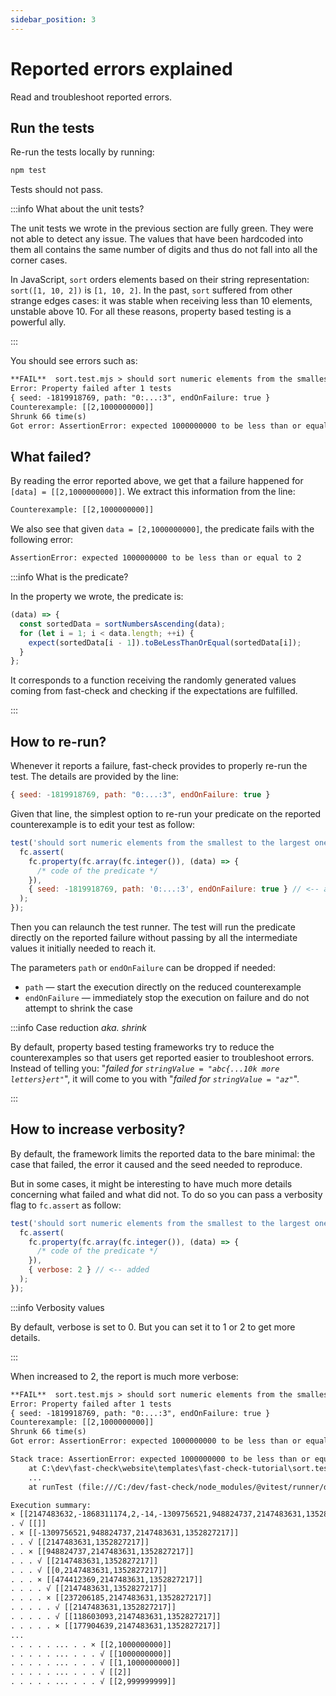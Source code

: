 ```yaml
---
sidebar_position: 3
---
```


# Reported errors explained

Read and troubleshoot reported errors.

## Run the tests

Re-run the tests locally by running:

```bash npm2yarn
npm test
```

Tests should not pass.

:::info What about the unit tests?

The unit tests we wrote in the previous section are fully green. They were not able to detect any issue. The values that have been hardcoded into them all contains the same number of digits and thus do not fall into all the corner cases.

In JavaScript, `sort` orders elements based on their string representation: `sort([1, 10, 2])` is `[1, 10, 2]`. In the past, `sort` suffered from other strange edges cases: it was stable when receiving less than 10 elements, unstable above 10. For all these reasons, property based testing is a powerful ally.

:::

You should see errors such as:

```txt
**FAIL**  sort.test.mjs > should sort numeric elements from the smallest to the largest one
Error: Property failed after 1 tests
{ seed: -1819918769, path: "0:...:3", endOnFailure: true }
Counterexample: [[2,1000000000]]
Shrunk 66 time(s)
Got error: AssertionError: expected 1000000000 to be less than or equal to 2
```

## What failed?

By reading the error reported above, we get that a failure happened for `[data] = [[2,1000000000]]`. We extract this information from the line:

```txt
Counterexample: [[2,1000000000]]
```

We also see that given `data = [2,1000000000]`, the predicate fails with the following error:

```txt
AssertionError: expected 1000000000 to be less than or equal to 2
```

:::info What is the predicate?

In the property we wrote, the predicate is:

```js
(data) => {
  const sortedData = sortNumbersAscending(data);
  for (let i = 1; i < data.length; ++i) {
    expect(sortedData[i - 1]).toBeLessThanOrEqual(sortedData[i]);
  }
};
```

It corresponds to a function receiving the randomly generated values coming from fast-check and checking if the expectations are fulfilled.

:::

## How to re-run?

Whenever it reports a failure, fast-check provides to properly re-run the test. The details are provided by the line:

```js
{ seed: -1819918769, path: "0:...:3", endOnFailure: true }
```

Given that line, the simplest option to re-run your predicate on the reported counterexample is to edit your test as follow:

```js title="sort.test.mjs"
test('should sort numeric elements from the smallest to the largest one', () => {
  fc.assert(
    fc.property(fc.array(fc.integer()), (data) => {
      /* code of the predicate */
    }),
    { seed: -1819918769, path: '0:...:3', endOnFailure: true } // <-- added
  );
});
```

Then you can relaunch the test runner. The test will run the predicate directly on the reported failure without passing by all the intermediate values it initially needed to reach it.

The parameters `path` or `endOnFailure` can be dropped if needed:

- `path` — start the execution directly on the reduced counterexample
- `endOnFailure` — immediately stop the execution on failure and do not attempt to shrink the case

:::info Case reduction _aka. shrink_

By default, property based testing frameworks try to reduce the counterexamples so that users get reported easier to troubleshoot errors. Instead of telling you: "_failed for `stringValue = "abc{...10k more letters}ert"`_", it will come to you with "_failed for `stringValue = "az"`_".

:::

## How to increase verbosity?

By default, the framework limits the reported data to the bare minimal: the case that failed, the error it caused and the seed needed to reproduce.

But in some cases, it might be interesting to have much more details concerning what failed and what did not. To do so you can pass a verbosity flag to `fc.assert` as follow:

```js title="sort.test.mjs"
test('should sort numeric elements from the smallest to the largest one', () => {
  fc.assert(
    fc.property(fc.array(fc.integer()), (data) => {
      /* code of the predicate */
    }),
    { verbose: 2 } // <-- added
  );
});
```

:::info Verbosity values

By default, verbose is set to 0. But you can set it to 1 or 2 to get more details.

:::

When increased to 2, the report is much more verbose:

```txt
**FAIL**  sort.test.mjs > should sort numeric elements from the smallest to the largest one
Error: Property failed after 1 tests
{ seed: -1819918769, path: "0:...:3", endOnFailure: true }
Counterexample: [[2,1000000000]]
Shrunk 66 time(s)
Got error: AssertionError: expected 1000000000 to be less than or equal to 2

Stack trace: AssertionError: expected 1000000000 to be less than or equal to 2
    at C:\dev\fast-check\website\templates\fast-check-tutorial\sort.test.mjs:10:35
    ...
    at runTest (file:///C:/dev/fast-check/node_modules/@vitest/runner/dist/index.js:444:15)

Execution summary:
× [[2147483632,-1868311174,2,-14,-1309756521,948824737,2147483631,1352827217]]
. √ [[]]
. × [[-1309756521,948824737,2147483631,1352827217]]
. . √ [[2147483631,1352827217]]
. . × [[948824737,2147483631,1352827217]]
. . . √ [[2147483631,1352827217]]
. . . √ [[0,2147483631,1352827217]]
. . . × [[474412369,2147483631,1352827217]]
. . . . √ [[2147483631,1352827217]]
. . . . × [[237206185,2147483631,1352827217]]
. . . . . √ [[2147483631,1352827217]]
. . . . . √ [[118603093,2147483631,1352827217]]
. . . . . × [[177904639,2147483631,1352827217]]
...
. . . . . ... . . × [[2,1000000000]]
. . . . . ... . . . √ [[1000000000]]
. . . . . ... . . . √ [[1,1000000000]]
. . . . . ... . . . √ [[2]]
. . . . . ... . . . √ [[2,999999999]]
```
